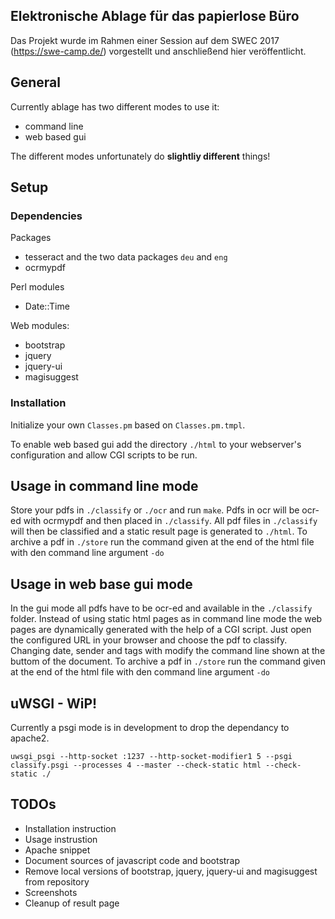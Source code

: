 ## Elektronische Ablage für das papierlose Büro

Das Projekt wurde im Rahmen einer Session auf dem SWEC 2017 (https://swe-camp.de/) vorgestellt und anschließend hier veröffentlicht.

## General

Currently ablage has two different modes to use it:
* command line
* web based gui

The different modes unfortunately do **slightliy different** things!

## Setup

### Dependencies

Packages
* tesseract and the two data packages `deu` and `eng`
* ocrmypdf

Perl modules
* Date::Time

Web modules:
* bootstrap
* jquery
* jquery-ui
* magisuggest

### Installation

Initialize your own `Classes.pm` based on `Classes.pm.tmpl`.

To enable web based gui add the directory `./html` to your webserver's configuration and allow CGI scripts to be run.

## Usage in command line mode

Store your pdfs in `./classify` or `./ocr` and run `make`.
Pdfs in ocr will be ocr-ed with ocrmypdf and then placed in `./classify`.
All pdf files in `./classify` will then be classified and a static result page is generated to `./html`.
To archive a pdf in `./store` run the command given at the end of the html file with den command line argument `-do`

## Usage in web base gui mode

In the gui mode all pdfs have to be ocr-ed and available in the `./classify` folder.
Instead of using static html pages as in command line mode the web pages are dynamically generated with the help of a CGI script.
Just open the configured URL in your browser and choose the pdf to classify.
Changing date, sender and tags with modify the command line shown at the buttom of the document.
To archive a pdf in `./store` run the command given at the end of the html file with den command line argument `-do`

## uWSGI - WiP!

Currently a psgi mode is in development to drop the dependancy to apache2. 

`uwsgi_psgi --http-socket :1237 --http-socket-modifier1 5 --psgi classify.psgi --processes 4 --master --check-static html --check-static ./`


## TODOs
- Installation instruction
- Usage instrustion
- Apache snippet
- Document sources of javascript code and bootstrap
- Remove local versions of bootstrap, jquery, jquery-ui and magisuggest from repository
- Screenshots
- Cleanup of result page
